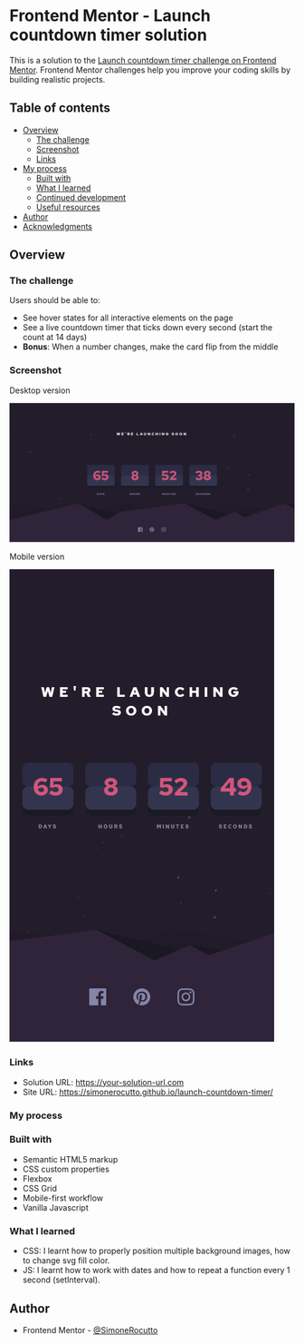 # Frontend Mentor - Launch countdown timer solution

This is a solution to the [Launch countdown timer challenge on Frontend Mentor](https://www.frontendmentor.io/challenges/launch-countdown-timer-N0XkGfyz-). Frontend Mentor challenges help you improve your coding skills by building realistic projects. 

## Table of contents

- [Overview](#overview)
  - [The challenge](#the-challenge)
  - [Screenshot](#screenshot)
  - [Links](#links)
- [My process](#my-process)
  - [Built with](#built-with)
  - [What I learned](#what-i-learned)
  - [Continued development](#continued-development)
  - [Useful resources](#useful-resources)
- [Author](#author)
- [Acknowledgments](#acknowledgments)

## Overview

### The challenge

Users should be able to:

- See hover states for all interactive elements on the page
- See a live countdown timer that ticks down every second (start the count at 14 days)
- **Bonus**: When a number changes, make the card flip from the middle

### Screenshot

Desktop version

![Desktop version](https://github.com/SimoneRocutto/launch-countdown-timer/blob/master/results/desktop.png?raw=true)

Mobile version

![Mobile version](https://github.com/SimoneRocutto/launch-countdown-timer/blob/master/results/mobile.png?raw=true)

### Links

- Solution URL: https://your-solution-url.com
- Site URL: https://simonerocutto.github.io/launch-countdown-timer/

### My process
### Built with

- Semantic HTML5 markup
- CSS custom properties
- Flexbox
- CSS Grid
- Mobile-first workflow
- Vanilla Javascript

### What I learned

- CSS: I learnt how to properly position multiple background images, how to change svg fill color.
- JS: I learnt how to work with dates and how to repeat a function every 1 second (setInterval).

## Author

- Frontend Mentor - [@SimoneRocutto](https://www.frontendmentor.io/profile/SimoneRocutto)
